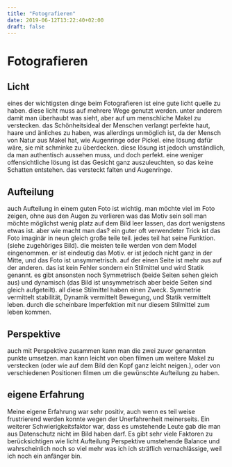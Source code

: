 ```yaml
---
title: "Fotografieren"
date: 2019-06-12T13:22:40+02:00
draft: false
---
```

# Fotografieren
## Licht
eines der wichtigsten dinge beim Fotografieren ist eine gute licht quelle zu haben. diese licht muss auf mehrere Wege genutzt werden. unter anderem damit man überhaubt was sieht, aber auf um menschliche Makel zu verstecken. das Schönheitsideal der Menschen verlangt perfekte haut, haare und änliches zu haben, was allerdings unmöglich ist, da der Mensch von Natur aus Makel hat, wie Augenringe oder Pickel. eine lösung dafür wäre, sie mit schminke zu überdecken. diese lösung ist jedoch umständlich, da man authentisch aussehen muss, und doch perfekt. eine weniger offensichtliche lösung ist das Gesicht ganz auszuleuchten, so das keine Schatten entstehen. das versteckt falten und Augenringe.

## Aufteilung
 auch Aufteilung in einem guten Foto ist wichtig. man möchte viel im Foto zeigen, ohne aus den Augen zu verlieren was das Motiv sein soll man möchte möglichst wenig  platz auf dem Bild leer lassen, das dort wenigstens etwas ist. aber wie macht man das? ein guter oft verwendeter Trick ist das Foto imaginär in neun gleich große teile teil. jedes teil hat seine Funktion. (siehe zugehöriges Bild). die meisten teile werden von dem Model eingenommen. er ist eindeutig das Motiv. er ist jedoch nicht ganz in der Mitte, und das Foto ist unsymmetrisch. auf der einen Seite ist mehr aus auf der anderen. das ist kein Fehler sondern ein Stilmittel und wird Statik genannt. es gibt ansonsten noch Symmetrisch (beide Seiten sehen gleich aus) und dynamisch (das Bild ist unsymmetrisch aber beide Seiten sind gleich aufgeteilt). all diese Stilmittel haben einen Zweck. Symmetrie vermittelt stabilität, Dynamik vermittelt Bewegung, und Statik vermittelt leben. durch die scheinbare Imperfektion mit nur diesem Stilmittel zum leben kommen.

## Perspektive
 auch mit Perspektive zusammen kann man die zwei zuvor genannten punkte umsetzen.
 man kann leicht von oben filmen um weitere Makel zu verstecken (oder wie auf dem Bild den Kopf ganz leicht neigen.),
 oder von verschiedenen Positionen filmen um die gewünschte Aufteilung zu haben.
## eigene Erfahrung
 Meine eigene Erfahrung war sehr positiv, auch wenn es teil weise frustrierend werden konnte wegen der Unerfahrenheit meinerseits.
 Ein weiterer Schwierigkeitsfaktor war, dass es umstehende Leute gab die man aus Datenschutz nicht im Bild haben darf.
 Es gibt sehr viele Faktoren zu berücksichtigen wie licht Aufteilung Perspektive umstehende Balance und wahrscheinlich noch so viel mehr was ich ich sträflich vernachlässige, weil ich noch ein anfänger bin.
